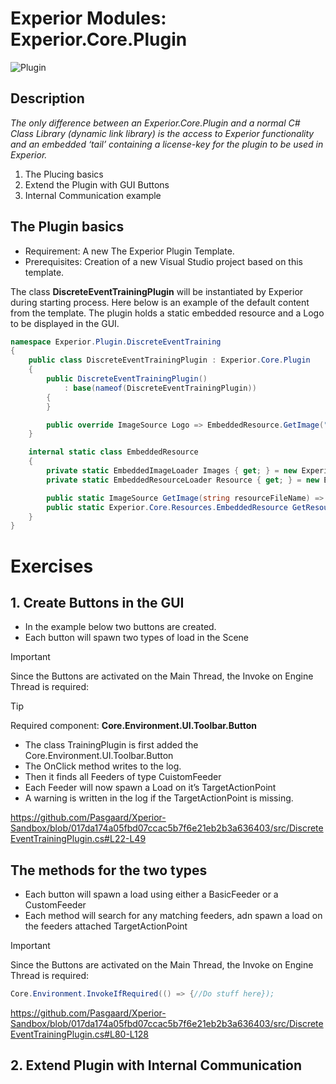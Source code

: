 # Experior Modules: Experior.Core.Plugin

![Plugin](https://github.com/Pasgaard/Xperior-Sandbox/assets/12232128/2ae16ca8-082b-48f9-aeb1-d496fba9096e=20x20)

## Description
_The only difference between an Experior.Core.Plugin and a normal C# Class Library (dynamic link library) is the access to Experior functionality and an embedded ‘tail’ containing a license-key for the plugin to be used in Experior._ 

1. The Plucing basics
2. Extend the Plugin with GUI Buttons
3. Internal Communication example

## The Plugin basics

* Requirement: A new The Experior Plugin Template.
* Prerequisites: Creation of a new Visual Studio project based on this template.
  
The class **DiscreteEventTrainingPlugin** will be instantiated by Experior during starting process. 
Here below is an example of the default content from the template. 
The plugin holds a static embedded resource and a Logo to be displayed in the GUI.

```csharp
namespace Experior.Plugin.DiscreteEventTraining
{
    public class DiscreteEventTrainingPlugin : Experior.Core.Plugin
    {
        public DiscreteEventTrainingPlugin()
            : base(nameof(DiscreteEventTrainingPlugin))
        {
        }

        public override ImageSource Logo => EmbeddedResource.GetImage("BasicTrainingPlugin");
    }

    internal static class EmbeddedResource
    {
        private static EmbeddedImageLoader Images { get; } = new Experior.Core.Resources.EmbeddedImageLoader();
        private static EmbeddedResourceLoader Resource { get; } = new Experior.Core.Resources.EmbeddedResourceLoader();

        public static ImageSource GetImage(string resourceFileName) => Images.Get(resourceFileName);
        public static Experior.Core.Resources.EmbeddedResource GetResource(string resourceFileName) => Resource.Get(resourceFileName);
    }
}
```

# Exercises

## 1. Create Buttons in the GUI

* In the example below two buttons are created. 
* Each button will spawn two types of load in the Scene

> [!IMPORTANT]  
> Since the Buttons are activated on the Main Thread, the Invoke on Engine Thread is required:

> [!TIP]  
> Required component: **Core.Environment.UI.Toolbar.Button**

* The class TrainingPlugin is first added the Core.Environment.UI.Toolbar.Button
* The OnClick method writes to the log.
* Then it finds all Feeders of type CuistomFeeder
* Each Feeder will now spawn a Load on it’s TargetActionPoint
* A warning is written in the log if the TargetActionPoint is missing.


https://github.com/Pasgaard/Xperior-Sandbox/blob/017da174a05fbd07ccac5b7f6e21eb2b3a636403/src/DiscreteEventTrainingPlugin.cs#L22-L49

## The methods for the two types 

* Each button will spawn a load using either a BasicFeeder or a CustomFeeder
* Each method will search for any matching feeders, adn spawn a load on the feeders attached TargetActionPoint

> [!IMPORTANT]  
> Since the Buttons are activated on the Main Thread, the Invoke on Engine Thread is required:

```csharp
Core.Environment.InvokeIfRequired(() => {//Do stuff here});
```

https://github.com/Pasgaard/Xperior-Sandbox/blob/017da174a05fbd07ccac5b7f6e21eb2b3a636403/src/DiscreteEventTrainingPlugin.cs#L80-L128

## 2. Extend Plugin with Internal Communication




